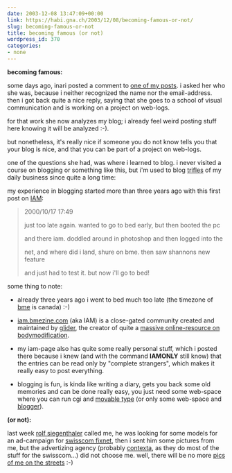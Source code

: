 ```yaml
---
date: 2003-12-08 13:47:09+00:00
link: https://habi.gna.ch/2003/12/08/becoming-famous-or-not/
slug: becoming-famous-or-not
title: becoming famous (or not)
wordpress_id: 370
categories:
- none
---
```


**becoming famous:**  

some days ago, inari posted a comment to [one of my posts](https://habi.gna.ch/blog/archives/000140.html). i asked her who she was, because i neither recognized the name nor the email-address. then i got back quite a nice reply, saying that she goes to a school of visual communication and is working on a project on web-logs.  

for that work she now analyzes my blog; i already feel weird posting stuff here knowing it will be analyzed :-).  

but nonetheless, it's really nice if someone you do not know tells you that your blog is nice, and that you can be part of a project on web-logs.  
  


one of the questions she had, was where i learned to blog. i never visited a course on blogging or something like this, but i'm used to blog [trifles](http://dict.leo.org/?search=trifles) of my daily business since quite a long time:  

my experience in blogging started more than three years ago with this first post on [IAM](http://iam.bmezine.com/?habi):  



<blockquote>
2000/10/17 17:49  

just too late again. wanted to go to bed early, but then booted the pc  

and there iam. doddled around in photoshop and then logged into the  

net, and where did i land, shure on bme. then saw shannons new feature  

and just had to test it. but now i'll go to bed!
</blockquote>


some thing to note:   




	
  * already three years ago i went to bed much too late (the timezone of [bme](http://www.bmezine.com/) is canada) :-)

	
  * [iam.bmezine.com](http://iam.bmezine.com/) (aka IAM) is a close-gated community created and maintained by [glider](http://iam.bmezine.com/?glider), the creator of quite a [massive online-resource on bodymodification](http://www.bmezine.com/).

	
  * my iam-page also has quite some really personal stuff, which i posted there because i knew (and with the command **IAMONLY** still know) that the entries can be read only by "complete strangers", which makes it really easy to post everything.

	
  * blogging is fun, is kinda like writing a diary, gets you back some old memories and can be done really easy, you just need some web-space where you can run cgi and [movable type](http://www.movabletype.org/) (or only some web-space and [blogger](http://new.blogger.com/)).



**(or not):**   

last week [rolf siegenthaler](http://www.ansicht.net/) called me, he was looking for some models for an ad-campaign for [swisscom fixnet](http://swisscom-fixnet.ch/fx/content/index_EN.html), then i sent him some pictures from me, but the advertizing agency (probably [contexta](http://www.contexta.ch/), as they do most of the stuff for the swisscom...) did not choose me. well, there will be no more [pics of me on the streets](https://habi.gna.ch/pics/CH-Fleisch/) :-)
